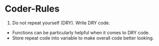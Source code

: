 # Coder-Rules

1. Do not repeat yourself (DRY). Write DRY code.
  - Functions can be particularly helpful when it comes to DRY code.
  - Store repeat code into variable to make overall code better looking.
